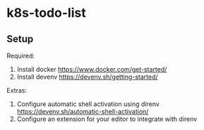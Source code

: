 # k8s-todo-list

## Setup
Required:
1. Install docker https://www.docker.com/get-started/
2. Install devenv https://devenv.sh/getting-started/

Extras:
1. Configure automatic shell activation using direnv https://devenv.sh/automatic-shell-activation/
2. Configure an extension for your editor to integrate with direnv
